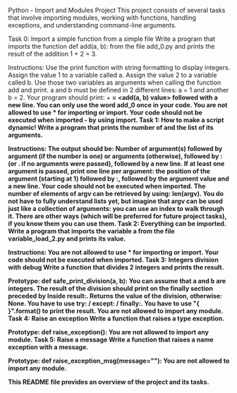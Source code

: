 Python - Import and Modules Project
This project consists of several tasks that involve importing modules, working with functions, handling exceptions, and understanding command-line arguments.

Task 0: Import a simple function from a simple file
Write a program that imports the function def add(a, b): from the file add_0.py and prints the result of the addition 1 + 2 = 3.

Instructions:
Use the print function with string formatting to display integers.
Assign the value 1 to a variable called a.
Assign the value 2 to a variable called b.
Use those two variables as arguments when calling the function add and print.
a and b must be defined in 2 different lines: a = 1 and another b = 2.
Your program should print: <a value> + <b value> = <add(a, b) value> followed with a new line.
You can only use the word add_0 once in your code.
You are not allowed to use * for importing or __import__.
Your code should not be executed when imported - by using __import__.
Task 1: How to make a script dynamic!
Write a program that prints the number of and the list of its arguments.

Instructions:
The output should be:
Number of argument(s) followed by argument (if the number is one) or arguments (otherwise), followed by : (or . if no arguments were passed), followed by a new line.
If at least one argument is passed, print one line per argument: the position of the argument (starting at 1) followed by :, followed by the argument value and a new line.
Your code should not be executed when imported.
The number of elements of argv can be retrieved by using: len(argv).
You do not have to fully understand lists yet, but imagine that argv can be used just like a collection of arguments: you can use an index to walk through it. There are other ways (which will be preferred for future project tasks), if you know them you can use them.
Task 2: Everything can be imported.
Write a program that imports the variable a from the file variable_load_2.py and prints its value.

Instructions:
You are not allowed to use * for importing or __import__.
Your code should not be executed when imported.
Task 3: Integers division with debug
Write a function that divides 2 integers and prints the result.

Prototype: def safe_print_division(a, b):
You can assume that a and b are integers.
The result of the division should print on the finally section preceded by Inside result:.
Returns the value of the division, otherwise: None.
You have to use try: / except: / finally:.
You have to use "{ }".format() to print the result.
You are not allowed to import any module.
Task 4: Raise an exception
Write a function that raises a type exception.

Prototype: def raise_exception():
You are not allowed to import any module.
Task 5: Raise a message
Write a function that raises a name exception with a message.

Prototype: def raise_exception_msg(message=""):
You are not allowed to import any module.

This README file provides an overview of the project and its tasks.